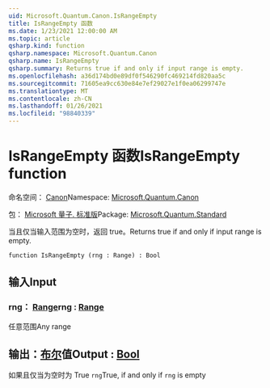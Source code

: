 ```yaml
---
uid: Microsoft.Quantum.Canon.IsRangeEmpty
title: IsRangeEmpty 函数
ms.date: 1/23/2021 12:00:00 AM
ms.topic: article
qsharp.kind: function
qsharp.namespace: Microsoft.Quantum.Canon
qsharp.name: IsRangeEmpty
qsharp.summary: Returns true if and only if input range is empty.
ms.openlocfilehash: a36d174bd0e89df0f546290fc469214fd820aa5c
ms.sourcegitcommit: 71605ea9cc630e84e7ef29027e1f0ea06299747e
ms.translationtype: MT
ms.contentlocale: zh-CN
ms.lasthandoff: 01/26/2021
ms.locfileid: "98840339"
---
```

# <a name="israngeempty-function"></a><span data-ttu-id="ae32a-102">IsRangeEmpty 函数</span><span class="sxs-lookup"><span data-stu-id="ae32a-102">IsRangeEmpty function</span></span>

<span data-ttu-id="ae32a-103">命名空间： [Canon](xref:Microsoft.Quantum.Canon)</span><span class="sxs-lookup"><span data-stu-id="ae32a-103">Namespace: [Microsoft.Quantum.Canon](xref:Microsoft.Quantum.Canon)</span></span>

<span data-ttu-id="ae32a-104">包： [Microsoft 量子. 标准版](https://nuget.org/packages/Microsoft.Quantum.Standard)</span><span class="sxs-lookup"><span data-stu-id="ae32a-104">Package: [Microsoft.Quantum.Standard](https://nuget.org/packages/Microsoft.Quantum.Standard)</span></span>


<span data-ttu-id="ae32a-105">当且仅当输入范围为空时，返回 true。</span><span class="sxs-lookup"><span data-stu-id="ae32a-105">Returns true if and only if input range is empty.</span></span>

```qsharp
function IsRangeEmpty (rng : Range) : Bool
```


## <a name="input"></a><span data-ttu-id="ae32a-106">输入</span><span class="sxs-lookup"><span data-stu-id="ae32a-106">Input</span></span>

### <a name="rng--range"></a><span data-ttu-id="ae32a-107">rng： [Range](xref:microsoft.quantum.lang-ref.range)</span><span class="sxs-lookup"><span data-stu-id="ae32a-107">rng : [Range](xref:microsoft.quantum.lang-ref.range)</span></span>

<span data-ttu-id="ae32a-108">任意范围</span><span class="sxs-lookup"><span data-stu-id="ae32a-108">Any range</span></span>



## <a name="output--bool"></a><span data-ttu-id="ae32a-109">输出：[布尔](xref:microsoft.quantum.lang-ref.bool)值</span><span class="sxs-lookup"><span data-stu-id="ae32a-109">Output : [Bool](xref:microsoft.quantum.lang-ref.bool)</span></span>

<span data-ttu-id="ae32a-110">如果且仅当为空时为 True `rng`</span><span class="sxs-lookup"><span data-stu-id="ae32a-110">True, if and only if `rng` is empty</span></span>